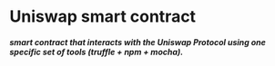 # Uniswap smart contract

##### smart contract that interacts with the Uniswap Protocol using one specific set of tools (truffle + npm + mocha).
